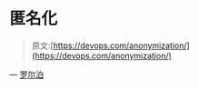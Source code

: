 # 匿名化

> 原文:[https://devops.com/anonymization/](https://devops.com/anonymization/)

— [罗尔泊](https://devops.com/author/breselman/)